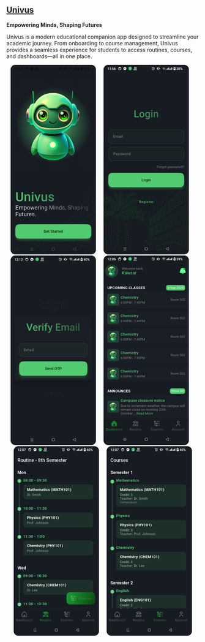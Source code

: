 ## [Univus](univus/)
**Empowering Minds, Shaping Futures**

Univus is a modern educational companion app designed to streamline your academic journey. From onboarding to course management, Univus provides a seamless experience for students to access routines, courses, and dashboards—all in one place.

<p align="center">
  <img src="preview/1_onboard.png" width="223" height="495" style="margin-right:16px;" />
  <img src="preview/2_login.png" width="223" height="495" style="margin-right:16px;"/>
  <img src="preview/3_email_verification.png" width="223" height="495" style="margin-right:16px;"/>
  <img src="preview/4_dashboard.png" width="223" height="495" style="margin-right:16px;"/>
  <img src="preview/5_routines.png" width="223" height="495" style="margin-right:16px;"/>
  <img src="preview/6_courses.png" width="223" height="495" />
</p>